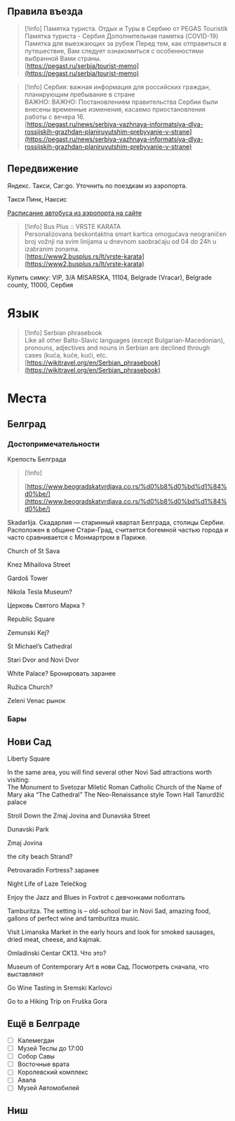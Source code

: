 ## Правила въезда

> [!info] Памятка туриста. Отдых и Туры в Сербию от PEGAS Touristik  
> Памятка туриста - Сербия Дополнительная памятка (COVID-19) Памятка для выезжающих за рубеж Перед тем, как отправиться в путешествие, Вам следует ознакомиться с особенностями выбранной Вами страны.  
> [https://pegast.ru/serbia/tourist-memo](https://pegast.ru/serbia/tourist-memo)  

> [!info] Сербия: важная информация для российских граждан, планирующим пребывание в стране  
> ВАЖНО: ВАЖНО: Постановлением правительства Сербии были внесены временные изменения, касаемо приостановления работы с вечера 16.  
> [https://pegast.ru/news/serbiya-vazhnaya-informatsiya-dlya-rossijskih-grazhdan-planiruyutshim-prebyvanie-v-strane](https://pegast.ru/news/serbiya-vazhnaya-informatsiya-dlya-rossijskih-grazhdan-planiruyutshim-prebyvanie-v-strane)  

## Передвижение

Яндекс. Такси, Car:go. Уточнить по поездкам из аэропорта.

Такси Пинк, Наксис

[Расписание автобуса из аэропорта на сайте](https://www.beg.aero/eng/parking_access/transport/public_transportation)

> [!info] Bus Plus :: VRSTE KARATA  
> Personalizovana beskontaktna smart kartica omogućava neograničen broj vožnji na svim linijama u dnevnom saobraćaju od 04 do 24h u izabranim zonama.  
> [https://www2.busplus.rs/lt/vrste-karata](https://www2.busplus.rs/lt/vrste-karata)  

Купить симку: VIP, 3/A MISARSKA, 11104, Belgrade (Vracar), Belgrade county, 11000, Сербия

# Язык

> [!info] Serbian phrasebook  
> Like all other Balto-Slavic languages (except Bulgarian-Macedonian), pronouns, adjectives and nouns in Serbian are declined through cases (kuća, kuće, kući, etc.  
> [https://wikitravel.org/en/Serbian_phrasebook](https://wikitravel.org/en/Serbian_phrasebook)  

# Места

## Белград

### Достопримечательности

Крепость Белграда

> [!info]  
>  
> [https://www.beogradskatvrdjava.co.rs/%d0%b8%d0%bd%d1%84%d0%be/](https://www.beogradskatvrdjava.co.rs/%d0%b8%d0%bd%d1%84%d0%be/)  

Skadarlija. Скадарлия — старинный квартал Белграда, столицы Сербии. Расположен в общине Стари-Град, считается богемной частью города и часто сравнивается с Монмартром в Париже.

Church of St Sava

Knez Mihailova Street

Gardoš Tower

Nikola Tesla Museum?

Церковь Святого Марка ?

Republic Square

Zemunski Kej?

St Michael’s Cathedral

Stari Dvor and Novi Dvor

White Palace? Бронировать заранее

Ružica Church?

Zeleni Venac рынок

### Бары

  

## Нови Сад

Liberty Square

In the same area, you will find several other Novi Sad attractions worth visiting:  
The Monument to Svetozar Miletić Roman Catholic Church of the Name of Mary aka “The Cathedral” The Neo-Renaissance style Town Hall Tanurdžić palace  

Stroll Down the Zmaj Jovina and Dunavska Street

Dunavski Park

Zmaj Jovina

the city beach Strand?

Petrovaradin Fortress? заранее

Night Life of Laze Telečkog

Enjoy the Jazz and Blues in Foxtrot с девчонками поболтать

Tamburitza. The setting is – old-school bar in Novi Sad, amazing food, gallons of perfect wine and tamburitza music.

  
Visit Limanska Market in the early hours and look for smoked sausages, dried meat, cheese, and kajmak.  

Omladinski Centar CK13. Что это?

Museum of Contemporary Art в нови Сад. Посмотреть сначала, что выставляют

Go Wine Tasting in Sremski Karlovci

Go to a Hiking Trip on Fruška Gora

## Ещё в Белграде

- [ ] Калемегдан
- [ ] Музей Теслы до 17:00
- [ ] Собор Савы
- [ ] Восточные врата
- [ ] Королевский комплекс
- [ ] Авала
- [ ] Музей Автомобилей

## Ниш